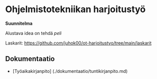 # Ohjelmistotekniikan harjoitustyö

**Suunnitelma**

Alustava idea on tehdä *peli*

Laskarit: https://github.com/juhok00/ot-harjoitustyo/tree/main/laskarit

## Dokumentaatio

- [Työaikakirjanpito] (./dokumentaatio/tuntikirjanpito.md)
